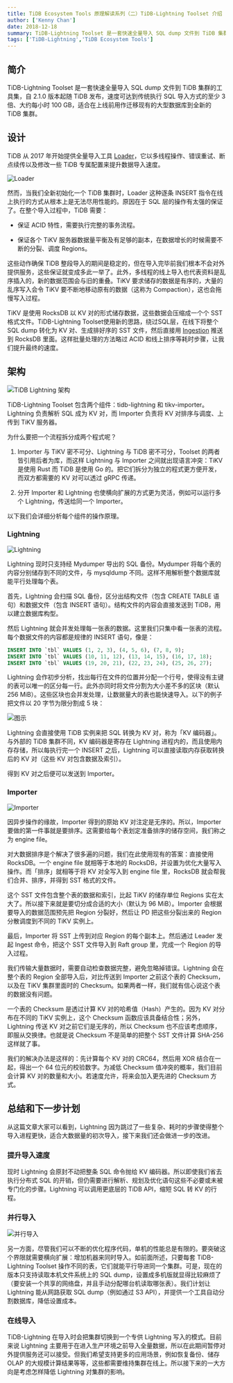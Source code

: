 ```yaml
---
title: TiDB Ecosystem Tools 原理解读系列（二）TiDB-Lightning Toolset 介绍
author: ['Kenny Chan']
date: 2018-12-18
summary: TiDB-Lightning Toolset 是一套快速全量导入 SQL dump 文件到 TiDB 集群的工具集，适合在上线前用作迁移现有的大型数据库到全新的 TiDB 集群。
tags: ['TiDB-Lightning','TiDB Ecosystem Tools']
---
```




## 简介

TiDB-Lightning Toolset 是一套快速全量导入 SQL dump 文件到 TiDB 集群的工具集，自 2.1.0 版本起随 TiDB 发布，速度可达到传统执行 SQL 导入方式的至少 3 倍、大约每小时 100 GB，适合在上线前用作迁移现有的大型数据库到全新的 TiDB 集群。

## 设计

TiDB 从 2017 年开始提供全量导入工具 [Loader](https://docs.pingcap.com/zh/tidb/v4.0/loader-overview#loader-%E4%BD%BF%E7%94%A8%E6%96%87%E6%A1%A3)，它以多线程操作、错误重试、断点续传以及修改一些 TiDB 专属配置来提升数据导入速度。

![Loader](media/tidb-ecosystem-tools-2/1.png)


然而，当我们全新初始化一个 TiDB 集群时，Loader 这种逐条 INSERT 指令在线上执行的方式从根本上是无法尽用性能的。原因在于 SQL 层的操作有太强的保证了。在整个导入过程中，TiDB 需要：

* 保证 ACID 特性，需要执行完整的事务流程。

* 保证各个 TiKV 服务器数据量平衡及有足够的副本，在数据增长的时候需要不断的分裂、调度 Regions。

这些动作确保 TiDB 整段导入的期间是稳定的，但在导入完毕前我们根本不会对外提供服务，这些保证就变成多此一举了。此外，多线程的线上导入也代表资料是乱序插入的，新的数据范围会与旧的重叠。TiKV 要求储存的数据是有序的，大量的乱序写入会令 TiKV 要不断地移动原有的数据（这称为 Compaction），这也会拖慢写入过程。

TiKV 是使用 RocksDB 以 KV 对的形式储存数据，这些数据会压缩成一个个 SST 格式文件。TiDB-Lightning Toolset使用新的思路，绕过SQL层，在线下将整个 SQL dump 转化为 KV 对、生成排好序的 SST 文件，然后直接用 [Ingestion](https://github.com/facebook/rocksdb/wiki/Creating-and-Ingesting-SST-files) 推送到 RocksDB 里面。这样批量处理的方法略过 ACID 和线上排序等耗时步骤，让我们提升最终的速度。

## 架构

![TiDB Lightning 架构](media/tidb-ecosystem-tools-2/2.png)

TiDB-Lightning Toolset 包含两个组件：tidb-lightning 和 tikv-importer。Lightning 负责解析 SQL 成为 KV 对，而 Importer 负责将 KV 对排序与调度、上传到 TiKV 服务器。

为什么要把一个流程拆分成两个程式呢？

1. Importer 与 TiKV 密不可分、Lightning 与 TiDB 密不可分，Toolset 的两者皆引用后者为库，而这样 Lightning 与 Importer 之间就出现语言冲突：TiKV 是使用 Rust 而 TiDB 是使用 Go 的。把它们拆分为独立的程式更方便开发，而双方都需要的 KV 对可以透过 gRPC 传递。

2. 分开 Importer 和 Lightning 也使横向扩展的方式更为灵活，例如可以运行多个 Lightning，传送给同一个 Importer。

以下我们会详细分析每个组件的操作原理。

### Lightning

![Lightning](media/tidb-ecosystem-tools-2/3.png)

Lightning 现时只支持经 Mydumper 导出的 SQL 备份。Mydumper 将每个表的内容分别储存到不同的文件，与 mysqldump 不同。这样不用解析整个数据库就能平行处理每个表。

首先，Lightning 会扫描 SQL 备份，区分出结构文件（包含 CREATE TABLE 语句）和数据文件（包含 INSERT 语句）。结构文件的内容会直接发送到 TiDB，用以建立数据库构型。

然后 Lightning 就会并发处理每一张表的数据。这里我们只集中看一张表的流程。每个数据文件的内容都是规律的 INSERT 语句，像是：

```sql
INSERT INTO `tbl` VALUES (1, 2, 3), (4, 5, 6), (7, 8, 9);  
INSERT INTO `tbl` VALUES (10, 11, 12), (13, 14, 15), (16, 17, 18);
INSERT INTO `tbl` VALUES (19, 20, 21), (22, 23, 24), (25, 26, 27);
```

Lightning 会作初步分析，找出每行在文件的位置并分配一个行号，使得没有主键的表可以唯一的区分每一行。此外亦同时将文件分割为大小差不多的区块（默认 256 MiB）。这些区块也会并发处理，让数据量大的表也能快速导入。以下的例子把文件以 20 字节为限分割成 5 块：

![图示](media/tidb-ecosystem-tools-2/4.png)

Lightning 会直接使用 TiDB 实例来把 SQL 转换为 KV 对，称为「KV 编码器」。与外部的 TiDB 集群不同，KV 编码器是寄存在 Lightning 进程内的，而且使用内存存储，所以每执行完一个 INSERT 之后，Lightning 可以直接读取内存获取转换后的 KV 对（这些 KV 对包含数据及索引）。

得到 KV 对之后便可以发送到 Importer。

### Importer

![Importer](media/tidb-ecosystem-tools-2/5.png)

因异步操作的缘故，Importer 得到的原始 KV 对注定是无序的。所以，Importer 要做的第一件事就是要排序。这需要给每个表划定准备排序的储存空间，我们称之为 engine file。

对大数据排序是个解决了很多遍的问题，我们在此使用现有的答案：直接使用 RocksDB。一个 engine file 就相等于本地的 RocksDB，并设置为优化大量写入操作。而「排序」就相等于将 KV 对全写入到 engine file 里，RocksDB 就会帮我们合并、排序，并得到 SST 格式的文件。

这个 SST 文件包含整个表的数据和索引，比起 TiKV 的储存单位 Regions 实在太大了。所以接下来就是要切分成合适的大小（默认为 96 MiB）。Importer 会根据要导入的数据范围预先把 Region 分裂好，然后让 PD 把这些分裂出来的 Region 分散调度到不同的 TiKV 实例上。

最后，Importer 将 SST 上传到对应 Region 的每个副本上。然后通过 Leader 发起 Ingest 命令，把这个 SST 文件导入到 Raft group 里，完成一个 Region 的导入过程。

我们传输大量数据时，需要自动检查数据完整，避免忽略掉错误。Lightning 会在整个表的 Region 全部导入后，对比传送到 Importer 之前这个表的 Checksum，以及在 TiKV 集群里面时的 Checksum。如果两者一样，我们就有信心说这个表的数据没有问题。

一个表的 Checksum 是透过计算 KV 对的哈希值（Hash）产生的。因为 KV 对分布在不同的 TiKV 实例上，这个 Checksum 函数应该具备结合性；另外，Lightning 传送 KV 对之前它们是无序的，所以 Checksum 也不应该考虑顺序，即服从交换律。也就是说 Checksum 不是简单的把整个 SST 文件计算 SHA-256 这样就了事。

我们的解决办法是这样的：先计算每个 KV 对的 CRC64，然后用 XOR 结合在一起，得出一个 64 位元的校验数字。为减低 Checksum 值冲突的概率，我们目前会计算 KV 对的数量和大小。若速度允许，将来会加入更先进的 Checksum 方式。

## 总结和下一步计划

从这篇文章大家可以看到，Lightning 因为跳过了一些复杂、耗时的步骤使得整个导入进程更快，适合大数据量的初次导入，接下来我们还会做进一步的改进。

### 提升导入速度

现时 Lightning 会原封不动把整条 SQL 命令抛给 KV 编码器。所以即使我们省去执行分布式 SQL 的开销，但仍需要进行解析、规划及优化语句这些不必要或未被专门化的步骤。Lightning 可以调用更底层的 TiDB API，缩短 SQL 转 KV 的行程。

### 并行导入

![并行导入](media/tidb-ecosystem-tools-2/6.png)

另一方面，尽管我们可以不断的优化程序代码，单机的性能总是有限的。要突破这个界限就需要横向扩展：增加机器来同时导入。如前面所述，只要每套 TiDB-Lightning Toolset 操作不同的表，它们就能平行导进同一个集群。可是，现在的版本只支持读取本机文件系统上的 SQL dump，设置成多机版就显得比较麻烦了（要安装一个共享的网络盘，并且手动分配哪台机读取哪张表）。我们计划让 Lightning 能从网路获取 SQL dump（例如通过 S3 API），并提供一个工具自动分割数据库，降低设置成本。

### 在线导入

TiDB-Lightning 在导入时会把集群切换到一个专供 Lightning 写入的模式。目前来说 Lightning 主要用于在进入生产环境之前导入全量数据，所以在此期间暂停对外提供服务还可以接受。但我们希望支持更多的应用场景，例如恢复备份、储存 OLAP 的大规模计算结果等等，这些都需要维持集群在线上。所以接下来的一大方向是考虑怎样降低 Lightning 对集群的影响。

